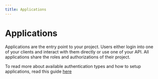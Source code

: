 ```yaml
---
title: Applications
---
```


# Applications

Applications are the entry point to your project. Users either login into one of your clients and interact with them directly or use one of your API. All applications share the roles and authorizations of their project.

To read more about available authentication types and how to setup applications, read this guide [here](../../guides/manage/console/applications)

